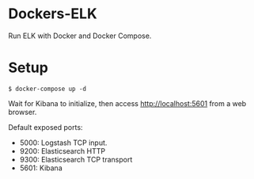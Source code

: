 # Dockers-ELK

Run ELK with Docker and Docker Compose.

# Setup

```console
$ docker-compose up -d
```

Wait for Kibana  to initialize, then access [http://localhost:5601](http://localhost:5601) from a web browser.

Default exposed ports:
* 5000: Logstash TCP input.
* 9200: Elasticsearch HTTP
* 9300: Elasticsearch TCP transport
* 5601: Kibana
